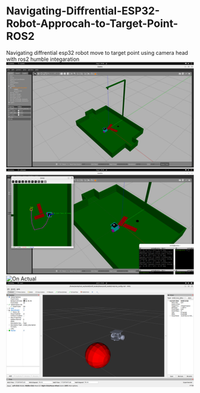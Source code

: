 # Navigating-Diffrential-ESP32-Robot-Approcah-to-Target-Point-ROS2
Navigating diffrential esp32 robot move to target point using camera head with ros2 humble integaration
![On Simulation](https://github.com/SentaFito53/Navigating-Diffrential-ESP32-Robot-Approcah-to-Target-Point-ROS2/blob/main/Gazebo%20SImulation.png)
![On Gazebo_Simulation](https://github.com/SentaFito53/Navigating-Diffrential-ESP32-Robot-Approcah-to-Target-Point-ROS2/blob/ed95167cdf7c2dddfd6c9c4fcb80ea61638c5cdd/Simulation.png)
![On Actual](link_gambar)
![RVIZ2](https://github.com/SentaFito53/Navigating-Diffrential-ESP32-Robot-Approcah-to-Target-Point-ROS2/blob/54ee26ec6947a522a08d93beeecfdebd255a3431/RVIZ2.png)
